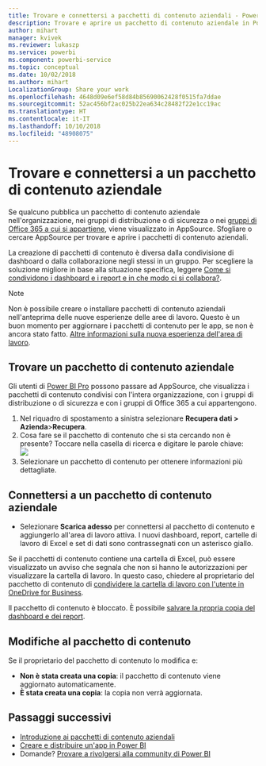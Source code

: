 ```yaml
---
title: Trovare e connettersi a pacchetti di contenuto aziendali - Power BI
description: Trovare e aprire un pacchetto di contenuto aziendale in Power BI
author: mihart
manager: kvivek
ms.reviewer: lukaszp
ms.service: powerbi
ms.component: powerbi-service
ms.topic: conceptual
ms.date: 10/02/2018
ms.author: mihart
LocalizationGroup: Share your work
ms.openlocfilehash: 4648d09e6ef58d84b85690062428f0515fa7ddae
ms.sourcegitcommit: 52ac456bf2ac025b22ea634c28482f22e1cc19ac
ms.translationtype: HT
ms.contentlocale: it-IT
ms.lasthandoff: 10/10/2018
ms.locfileid: "48908075"
---
```

# <a name="find-and-connect-to-an-organizational-content-pack"></a>Trovare e connettersi a un pacchetto di contenuto aziendale

Se qualcuno pubblica un pacchetto di contenuto aziendale nell'organizzazione, nei gruppi di distribuzione o di sicurezza o nei [gruppi di Office 365 a cui si appartiene](https://support.office.com/article/Create-a-group-in-Office-365-7124dc4c-1de9-40d4-b096-e8add19209e9), viene visualizzato in AppSource.  Sfogliare o cercare AppSource per trovare e aprire i pacchetti di contenuto aziendali.

La creazione di pacchetti di contenuto è diversa dalla condivisione di dashboard o dalla collaborazione negli stessi in un gruppo. Per scegliere la soluzione migliore in base alla situazione specifica, leggere [Come si condividono i dashboard e i report e in che modo ci si collabora?](../service-how-to-collaborate-distribute-dashboards-reports.md).

> [!NOTE]
> Non è possibile creare o installare pacchetti di contenuto aziendali nell'anteprima delle nuove esperienze delle aree di lavoro. Questo è un buon momento per aggiornare i pacchetti di contenuto per le app, se non è ancora stato fatto. [Altre informazioni sulla nuova esperienza dell'area di lavoro](../service-create-the-new-workspaces.md).
> 

## <a name="find-an-organizational-content-pack"></a>Trovare un pacchetto di contenuto aziendale
Gli utenti di [Power BI Pro](https://powerbi.microsoft.com/pricing) possono passare ad AppSource, che visualizza i pacchetti di contenuto condivisi con l'intera organizzazione, con i gruppi di distribuzione o di sicurezza e con i gruppi di Office 365 a cui appartengono.  

1. Nel riquadro di spostamento a sinistra selezionare **Recupera dati \> Azienda**\>**Recupera**.
2. Cosa fare se il pacchetto di contenuto che si sta cercando non è presente? Toccare nella casella di ricerca e digitare le parole chiave:  
    ![](media/end-user-content-pack/cp_searchbox.png)
3. Selezionare un pacchetto di contenuto per ottenere informazioni più dettagliate.

## <a name="connect-to-an-organizational-content-pack"></a>Connettersi a un pacchetto di contenuto aziendale
* Selezionare **Scarica adesso** per connettersi al pacchetto di contenuto e aggiungerlo all'area di lavoro attiva. I nuovi dashboard, report, cartelle di lavoro di Excel e set di dati sono contrassegnati con un asterisco giallo.

Se il pacchetti di contenuto contiene una cartella di Excel, può essere visualizzato un avviso che segnala che non si hanno le autorizzazioni per visualizzare la cartella di lavoro. In questo caso, chiedere al proprietario del pacchetto di contenuto di [condividere la cartella di lavoro con l'utente in OneDrive for Business](https://support.office.com/en-us/article/Share-documents-or-folders-in-Office-365-1fe37332-0f9a-4719-970e-d2578da4941c). 

Il pacchetto di contenuto è bloccato. È possibile [salvare la propria copia del dashboard e dei report](../service-organizational-content-pack-copy-refresh-access.md). 

## <a name="changes-to-the-content-pack"></a>Modifiche al pacchetto di contenuto
Se il proprietario del pacchetto di contenuto lo modifica e: 

* **Non è stata creata una copia**: il pacchetto di contenuto viene aggiornato automaticamente.
* **È stata creata una copia**: la copia non verrà aggiornata. 

## <a name="next-steps"></a>Passaggi successivi
* [Introduzione ai pacchetti di contenuto aziendali](../service-organizational-content-pack-introduction.md)  
* [Creare e distribuire un'app in Power BI](../service-create-distribute-apps.md)
* Domande? [Provare a rivolgersi alla community di Power BI](http://community.powerbi.com/)

